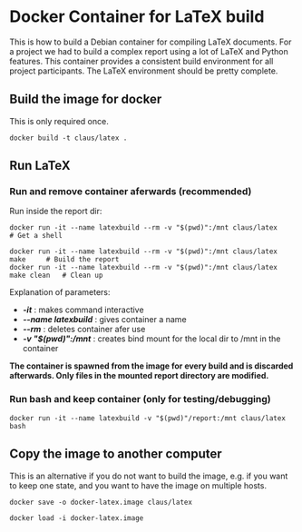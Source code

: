 # Docker Container for LaTeX build

This is how to build a Debian container for compiling LaTeX documents. For a project we had
to build a complex report using a lot of LaTeX and Python features. This container provides a consistent
build environment for all project participants.
The LaTeX environment should be pretty complete.


## Build the image for docker

This is only required once.
```
docker build -t claus/latex .
```

## Run LaTeX


### Run and remove container aferwards (recommended)

Run inside the report dir:

```
docker run -it --name latexbuild --rm -v "$(pwd)":/mnt claus/latex			# Get a shell

docker run -it --name latexbuild --rm -v "$(pwd)":/mnt claus/latex make		# Build the report
docker run -it --name latexbuild --rm -v "$(pwd)":/mnt claus/latex make clean	# Clean up
```

Explanation of parameters:
* __*-it*__ : makes command interactive
* __*--name latexbuild*__ : gives container a name
* __*--rm*__ : deletes container afer use
* __*-v "$(pwd)":/mnt*__ : creates bind mount for the local dir to /mnt in the container

__The container is spawned from the image for every build and is discarded afterwards. Only files in the
mounted report directory are modified.__

### Run bash and keep container (only for testing/debugging)

```
docker run -it --name latexbuild -v "$(pwd)"/report:/mnt claus/latex bash
```


## Copy the image to another computer

This is an alternative if you do not want to build the image, e.g. if you want to keep one state, and you want to
have the image on multiple hosts.

```
docker save -o docker-latex.image claus/latex

docker load -i docker-latex.image
```


